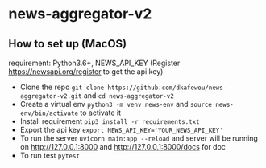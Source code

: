 # news-aggregator-v2

## How to set up (MacOS)

requirement: Python3.6+, NEWS_API_KEY (Register https://newsapi.org/register to get the api key)

- Clone the repo `git clone https://github.com/dkafewou/news-aggregator-v2.git` and `cd news-aggregator-v2`
- Create a virtual env `python3 -m venv news-env` and `source news-env/bin/activate` to activate it
- Install requirement `pip3 install -r requirements.txt`
- Export the api key `export NEWS_API_KEY='YOUR_NEWS_API_KEY'`
- To run the server `uvicorn main:app --reload` and server will be  running on http://127.0.0.1:8000 and http://127.0.0.1:8000/docs for doc
- To run test `pytest`